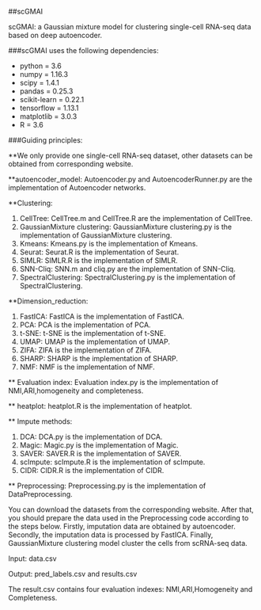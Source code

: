 ##scGMAI

scGMAI: a Gaussian mixture model for clustering single-cell RNA-seq data based on deep autoencoder.

###scGMAI uses the following dependencies:
* python = 3.6 
* numpy = 1.16.3
* scipy = 1.4.1
* pandas = 0.25.3
* scikit-learn  = 0.22.1
* tensorflow = 1.13.1
* matplotlib = 3.0.3
* R = 3.6


###Guiding principles:

**We only provide one single-cell RNA-seq dataset, other datasets can be obtained from corresponding website.

**autoencoder_model:
   Autoencoder.py and AutoencoderRunner.py are the implementation of Autoencoder networks.
   
**Clustering:
1) CellTree:
   CellTree.m and CellTree.R are the implementation of CellTree.
2) GaussianMixture clustering:
   GaussianMixture clustering.py is the implementation of GaussianMixture clustering.
3) Kmeans:
   Kmeans.py is the implementation of Kmeans.
4) Seurat:
   Seurat.R is the implementation of Seurat.
5) SIMLR:
   SIMLR.R is the implementation of SIMLR.  
6) SNN-Cliq:
   SNN.m and cliq.py are the implementation of SNN-Cliq.
7) SpectralClustering:
   SpectralClustering.py is the implementation of SpectralClustering.
   
**Dimension_reduction:
1) FastICA:
   FastICA is the implementation of FastICA.
2) PCA:
   PCA is the implementation of PCA. 
3) t-SNE:
   t-SNE is the implementation of t-SNE.
4) UMAP:
   UMAP is the implementation of UMAP. 
5) ZIFA:
   ZIFA is the implementation of ZIFA.
6) SHARP:
   SHARP is the implementation of SHARP.
7) NMF:
   NMF is the implementation of NMF.
   
** Evaluation index:
   Evaluation index.py is the implementation of NMI,ARI,homogeneity and completeness.

** heatplot:
   heatplot.R is the implementation of heatplot.
   
** Impute methods:
1) DCA:
   DCA.py is the implementation of DCA.
2) Magic:
   Magic.py is the implementation of Magic. 
3) SAVER:
   SAVER.R is the implementation of SAVER.
4) scImpute:
   scImpute.R is the implementation of scImpute.
5) CIDR:
   CIDR.R is the implementation of CIDR.

** Preprocessing:
   Preprocessing.py is the implementation of DataPreprocessing.
   
You can download the datasets from the corresponding website. After that, you should prepare the data used in the Preprocessing code according to the steps below. 
Firstly, imputation data are obtained by autoencoder. Secondly, the imputation data is processed by FastICA. Finally, GaussianMixture clustering model cluster the cells from scRNA-seq data.

Input: data.csv

Output: pred_labels.csv and results.csv

The result.csv contains four evaluation indexes: NMI,ARI,Homogeneity and Completeness.



